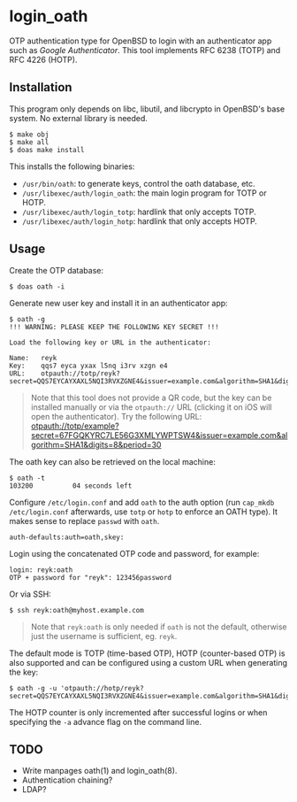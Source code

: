 login_oath
==========

OTP authentication type for OpenBSD to login with an authenticator app
such as _Google Authenticator_.  This tool implements RFC 6238 (TOTP)
and RFC 4226 (HOTP).

Installation
------------

This program only depends on libc, libutil, and libcrypto in OpenBSD's
base system.  No external library is needed.

	$ make obj
	$ make all
	$ doas make install

This installs the following binaries:

* `/usr/bin/oath`: to generate keys, control the oath database, etc.
* `/usr/libexec/auth/login_oath`: the main login program for TOTP or HOTP.
* `/usr/libexec/auth/login_totp`: hardlink that only accepts TOTP.
* `/usr/libexec/auth/login_hotp`: hardlink that only accepts HOTP.

Usage
-----

Create the OTP database:

	$ doas oath -i

Generate new user key and install it in an authenticator app:

	$ oath -g
	!!! WARNING: PLEASE KEEP THE FOLLOWING KEY SECRET !!!
	
	Load the following key or URL in the authenticator:
	
	Name:   reyk
	Key:    qqs7 eyca yxax l5nq i3rv xzgn e4
	URL:    otpauth://totp/reyk?secret=QQS7EYCAYXAXL5NQI3RVXZGNE4&issuer=example.com&algorithm=SHA1&digits=6&period=30

> Note that this tool does not provide a QR code, but the key can be
> installed manually or via the `otpauth://` URL (clicking it on iOS will
> open the authenticator).  Try the following URL:
> [otpauth://totp/example?secret=67FGQKYRC7LE56G3XMLYWPTSW4&issuer=example.com&algorithm=SHA1&digits=8&period=30](otpauth://totp/example?secret=67FGQKYRC7LE56G3XMLYWPTSW4&issuer=example.com&algorithm=SHA1&digits=6&period=30)

The oath key can also be retrieved on the local machine:

	$ oath -t
	103200          04 seconds left

Configure `/etc/login.conf` and add `oath` to the auth option (run
`cap_mkdb /etc/login.conf` afterwards, use `totp` or `hotp` to enforce
an OATH type).  It makes sense to replace `passwd` with `oath`.

	auth-defaults:auth=oath,skey:

Login using the concatenated OTP code and password, for example:

	login: reyk:oath
	OTP + password for "reyk": 123456password
	
Or via SSH:

	$ ssh reyk:oath@myhost.example.com

> Note that `reyk:oath` is only needed if `oath` is not the default,
> otherwise just the username is sufficient, eg. `reyk`.

The default mode is TOTP (time-based OTP), HOTP (counter-based OTP) is
also supported and can be configured using a custom URL when
generating the key:

	$ oath -g -u 'otpauth://hotp/reyk?secret=QQS7EYCAYXAXL5NQI3RVXZGNE4&issuer=example.com&algorithm=SHA1&digits=8&counter=0'

The HOTP counter is only incremented after successful logins or when
specifying the `-a` advance flag on the command line.

TODO
----

* Write manpages oath(1) and login_oath(8).
* Authentication chaining?
* LDAP?
